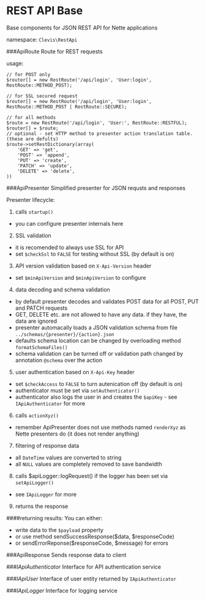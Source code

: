 REST API Base
=============

Base components for JSON REST API for Nette applications

namespace: `Clevis\RestApi`


###ApiRoute
Route for REST requests

usage:
```
// for POST only
$router[] = new RestRoute('/api/login', 'User:login', RestRoute::METHOD_POST);

// for SSL secured request
$router[] = new RestRoute('/api/login', 'User:login', RestRoute::METHOD_POST | RestRoute::SECURE);

// for all methods
$route = new RestRoute('/api/login', 'User:', RestRoute::RESTFUL);
$router[] = $route;
// optional - set HTTP method to presenter action translation table. (these are defults)
$route->setRestDictionary(array(
	'GET' => 'get',
	'POST' => 'append',
	'PUT' => 'create',
	'PATCH' => 'update',
	'DELETE' => 'delete',
))
```


###ApiPresenter
Simplified presenter for JSON requsts and responses

Presenter lifecycle:

1) calls `startup()`
 - you can configure presenter internals here

2) SSL validation
 - it is recomended to always use SSL for API
 - set `$checkSsl` to `FALSE` for testing without SSL (by default is on)

3) API version validation based on `X-Api-Version` header
 - set `$minApiVersion` and `$minApiVersion` to configure

4) data decoding and schema validation
 - by default presenter decodes and validates POST data for all POST, PUT and PATCH requests
 - GET, DELETE etc. are not allowed to have any data. if they have, the data are ignored
 - presenter automacally loads a JSON validation schema from file `../schemas/{presenter}/{action}.json`
 - defaults schema location can be changed by overloading method `formatSchemaFiles()`
 - schema validation can be turned off or validation path changed by annotation `@schema` over the action

5) user authentication based on `X-Api-Key` header
 - set `$checkAccess` to `FALSE` to turn autenication off (by default is on)
 - authenticator must be set via `setAuthenticator()`
 - authenticator also logs the user in and creates the `$apiKey` - see `IApiAuthenticator` for more

6) calls `actionXyz()`
 - remember ApiPresenter does not use methods named `renderXyz` as Nette presenters do (it does not render anything)

7) filtering of response data
 - all `DateTime` values are converted to string
 - all `NULL` values are completely removed to save bandwidth

8) calls $apiLogger::logRequest() if the logger has been set via `setApiLogger()`
 - see `IApiLogger` for more

9) returns the response

####returning results:
You can either:
 - write data to the `$payload` property
 - or use method sendSuccessResponse($data, $responseCode)
 - or sendErrorReponse($responseCode, $message) for errors


###ApiResponse
Sends response data to client



###*IApiAuthenticator*
Interface for API authentication service


###*IApiUser*
Interface of user entity returned by `IApiAuthenticator`


###*IApiLogger*
Interface for logging service
